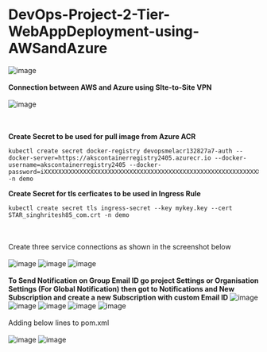 # DevOps-Project-2-Tier-WebAppDeployment-using-AWSandAzure

![image](https://github.com/kamalmohan217/DevOps-Project-2-Tier-WebAppDeployment-using-AWSandAzure/assets/128888356/d2d03d95-bcd7-4b72-bcc8-9505fd9ecf7a)
<br><br/>
**Connection between AWS and Azure using SIte-to-Site VPN**
<br><br/>
![image](https://github.com/kamalmohan217/DevOps-Project-2-Tier-WebAppDeployment-using-AWSandAzure/assets/128888356/1df759d5-81ab-4107-8dcf-ae6b4952f924)

<br><br/>
**Create Secret to be used for pull image from Azure ACR**
```
kubectl create secret docker-registry devopsmelacr132827a7-auth --docker-server=https://akscontainerregistry2405.azurecr.io --docker-username=akscontainerregistry2405 --docker-password=iXXXXXXXXXXXXXXXXXXXXXXXXXXXXXXXXXXXXXXXXXXXXXXXXXXXXXXXXXXXXXXXXXXXXXXXXXXXXp -n demo
```
**Create Secret for tls cerficates to be used in Ingress Rule**
```
kubectl create secret tls ingress-secret --key mykey.key --cert STAR_singhritesh85_com.crt -n demo
```
<br><br/>
Create three service connections as shown in the screenshot below
<br><br/>
![image](https://github.com/kamalmohan217/DevOps-Project-2-Tier-WebAppDeployment-using-AWSandAzure/assets/128888356/631cf1dd-d06e-4128-a836-a95a5d157581)
![image](https://github.com/kamalmohan217/DevOps-Project-2-Tier-WebAppDeployment-using-AWSandAzure/assets/128888356/b0dd1460-3c57-47db-81dd-094280fa9b43)
![image](https://github.com/kamalmohan217/DevOps-Project-2-Tier-WebAppDeployment-using-AWSandAzure/assets/128888356/b4380144-ffb2-449e-869f-0ee5d25ee5d7)
<br><br/>
**To Send Notification on Group Email ID go project Settings or Organisation Settings (For Global Notification) then got to Notifications and New Subscription and create a new Subscription with custom Email ID**
![image](https://github.com/kamalmohan217/DevOps-Project-2-Tier-WebAppDeployment-using-AWSandAzure/assets/128888356/507bd24f-197e-4c89-a405-ea56da846c28)
![image](https://github.com/kamalmohan217/DevOps-Project-2-Tier-WebAppDeployment-using-AWSandAzure/assets/128888356/23477dd6-205b-469b-96a5-94f1951b1f68)
![image](https://github.com/kamalmohan217/DevOps-Project-2-Tier-WebAppDeployment-using-AWSandAzure/assets/128888356/f05a4102-ce5c-4fd9-bd3b-0c93c819e68e)
![image](https://github.com/kamalmohan217/DevOps-Project-2-Tier-WebAppDeployment-using-AWSandAzure/assets/128888356/9166cd31-17bd-4c8a-8708-5a9dfcc0a5a0)
![image](https://github.com/kamalmohan217/DevOps-Project-2-Tier-WebAppDeployment-using-AWSandAzure/assets/128888356/674e32b9-2280-4296-9550-b83fcca969a7)
<br><br/>
Adding below lines to pom.xml
<br><br/>
![image](https://github.com/kamalmohan217/DevOps-Project-2-Tier-WebAppDeployment-using-AWSandAzure/assets/128888356/04384dea-8937-42d1-8e90-9a8ae0a611ef)
![image](https://github.com/kamalmohan217/DevOps-Project-2-Tier-WebAppDeployment-using-AWSandAzure/assets/128888356/15704438-2b62-4906-94ba-94ed4fa5052a)
